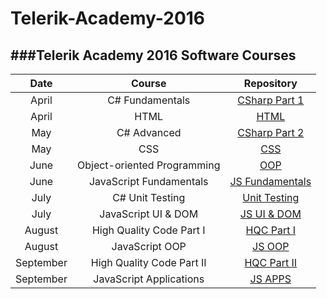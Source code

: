 # Telerik-Academy-2016
###Telerik Academy 2016 Software Courses
---
|       Date    | Course |              Repository              |
|:---------------:|:----------------------------------:|:-----------------------------------------------------:|
| April |C# Fundamentals| [CSharp Part 1](https://github.com/tpopov94/Telerik-Academy-2016/tree/master/CSharp%20Part%20I) |
|  April |HTML|[HTML](https://github.com/tpopov94/Telerik-Academy-2016/tree/master/CSharp%20Part%20I) |
|  May | C# Advanced|[CSharp Part 2](https://github.com/tpopov94/Telerik-Academy-2016/tree/master/CSharp%20Part%20II)  |
| May |CSS| [CSS](https://github.com/tpopov94/Telerik-Academy-2016/tree/master/CSS) |
|  June  |  Object-oriented Programming|[OOP](https://github.com/tpopov94/Telerik-Academy-2016/tree/master/OOP)    |
| June |JavaScript Fundamentals | [JS Fundamentals](https://github.com/tpopov94/Telerik-Academy-2016/tree/master/JavaScript%20Fundamentals)|
|   July  |C# Unit Testing|[Unit Testing](https://github.com/tpopov94/Telerik-Academy-2016/tree/master/Hiqh%20Quality%20Code/Unit%20Testing)          |
|   July  |JavaScript UI & DOM |[JS UI & DOM](https://github.com/tpopov94/Telerik-Academy-2016/tree/master/JavaScript%20UI%20%26%20DOM)         |
|   August  |High Quality Code Part I|  [HQC Part I](https://github.com/tpopov94/Telerik-Academy-2016/tree/master/Hiqh%20Quality%20Code/High%20Quality%20Code%20Part%20I)    |
|   August  |JavaScript OOP|  [JS OOP](https://github.com/tpopov94/Telerik-Academy-2016/tree/master/JavaScript%20OOP)    |
|   September  |High Quality Code Part II  |  [HQC Part II](https://github.com/tpopov94/Telerik-Academy-2016/)    |
|   September  |JavaScript Applications |  [JS APPS](https://github.com/tpopov94/Telerik-Academy-2016/)    |